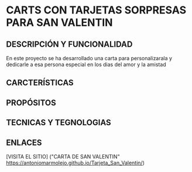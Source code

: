 # CARTS CON TARJETAS SORPRESAS PARA SAN VALENTIN

## DESCRIPCIÓN Y FUNCIONALIDAD

En este proyecto se ha desarrollado una carta para personalizarala y dedicarle a esa persona especial en los dias del amor y la amistad

## CARCTERÍSTICAS

## PROPÓSITOS

## TECNICAS Y TEGNOLOGIAS

## ENLACES

[VISITA EL SITIO] ("CARTA DE SAN VALENTIN" https://antoniomarmolejo.github.io/Tarjeta_San_Valentin/)
